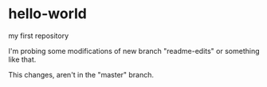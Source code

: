 # hello-world
my first repository

I'm probing some modifications of new branch "readme-edits" or something like that.

This changes, aren't in the "master" branch.

